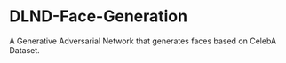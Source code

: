 # DLND-Face-Generation
A Generative Adversarial Network that generates faces based on CelebA Dataset.
